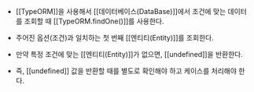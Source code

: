 - [[TypeORM]]을 사용해서 [[데이터베이스(DataBase)]]에서 조건에 맞는 데이터를 조회할 때 [[TypeORM.findOne()]]를 사용한다.

- 주어진 옵션(조건)과 일치하는 첫 번째 [[엔티티(Entity)]]를 조회한다.
- 만약 특정 조건에 맞는 [[엔티티(Entity)]]가 없으면, [[undefined]]을 반환한다.
- 즉, [[undefined]] 값을 반환할 때를 별도로 확인해야 하고 케이스를 처리해야 한다.
